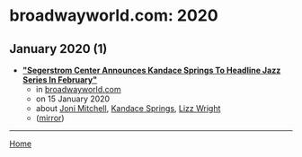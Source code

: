 # broadwayworld.com: 2020

## January 2020 (1)

 - [**"Segerstrom Center Announces Kandace Springs To Headline Jazz Series In February"**](https://www.broadwayworld.com/costa-mesa/article/Segerstrom-Center-Announces-Kandace-Springs-To-Headline-Jazz-Series-In-February-20200115)
    - in [broadwayworld.com](../../../publications/a-e/broadwayworld-com/index.md)
    - on 15 January 2020
    - about [Joni Mitchell](../../../topics/joni-mitchell/index.md), [Kandace Springs](../../../topics/kandace-springs/index.md), [Lizz Wright](../../../topics/lizz-wright/index.md)
    - ([mirror](https://web.archive.org/web/*/https://www.broadwayworld.com/costa-mesa/article/Segerstrom-Center-Announces-Kandace-Springs-To-Headline-Jazz-Series-In-February-20200115))

----

[Home](../index.md)
